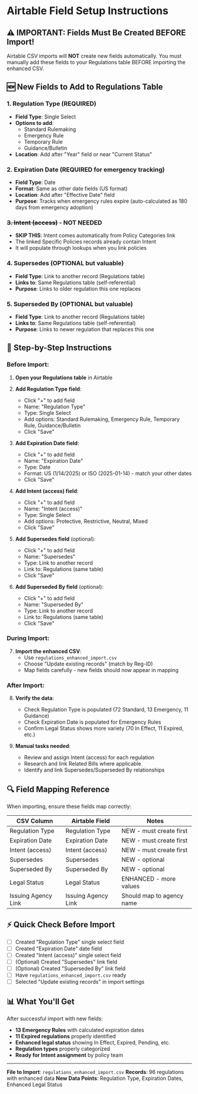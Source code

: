 # Airtable Field Setup Instructions

## ⚠️ IMPORTANT: Fields Must Be Created BEFORE Import!

Airtable CSV imports will **NOT** create new fields automatically. You must manually add these fields to your Regulations table BEFORE importing the enhanced CSV.

## 🆕 New Fields to Add to Regulations Table

### 1. **Regulation Type** (REQUIRED)
- **Field Type**: Single Select
- **Options to add**:
  - Standard Rulemaking
  - Emergency Rule
  - Temporary Rule
  - Guidance/Bulletin
- **Location**: Add after "Year" field or near "Current Status"

### 2. **Expiration Date** (REQUIRED for emergency tracking)
- **Field Type**: Date
- **Format**: Same as other date fields (US format)
- **Location**: Add after "Effective Date" field
- **Purpose**: Tracks when emergency rules expire (auto-calculated as 180 days from emergency adoption)

### ~~3. Intent (access)~~ - NOT NEEDED
- **SKIP THIS**: Intent comes automatically from Policy Categories link
- The linked Specific Policies records already contain Intent
- It will populate through lookups when you link policies

### 4. **Supersedes** (OPTIONAL but valuable)
- **Field Type**: Link to another record (Regulations table)
- **Links to**: Same Regulations table (self-referential)
- **Purpose**: Links to older regulation this one replaces

### 5. **Superseded By** (OPTIONAL but valuable)
- **Field Type**: Link to another record (Regulations table)
- **Links to**: Same Regulations table (self-referential)
- **Purpose**: Links to newer regulation that replaces this one

## 📝 Step-by-Step Instructions

### Before Import:

1. **Open your Regulations table** in Airtable

2. **Add Regulation Type field**:
   - Click "+" to add field
   - Name: "Regulation Type"
   - Type: Single Select
   - Add options: Standard Rulemaking, Emergency Rule, Temporary Rule, Guidance/Bulletin
   - Click "Save"

3. **Add Expiration Date field**:
   - Click "+" to add field
   - Name: "Expiration Date"
   - Type: Date
   - Format: US (1/14/2025) or ISO (2025-01-14) - match your other dates
   - Click "Save"

4. **Add Intent (access) field**:
   - Click "+" to add field
   - Name: "Intent (access)"
   - Type: Single Select
   - Add options: Protective, Restrictive, Neutral, Mixed
   - Click "Save"

5. **Add Supersedes field** (optional):
   - Click "+" to add field
   - Name: "Supersedes"
   - Type: Link to another record
   - Link to: Regulations (same table)
   - Click "Save"

6. **Add Superseded By field** (optional):
   - Click "+" to add field
   - Name: "Superseded By"
   - Type: Link to another record
   - Link to: Regulations (same table)
   - Click "Save"

### During Import:

7. **Import the enhanced CSV**:
   - Use `regulations_enhanced_import.csv`
   - Choose "Update existing records" (match by Reg-ID)
   - Map fields carefully - new fields should now appear in mapping

### After Import:

8. **Verify the data**:
   - Check Regulation Type is populated (72 Standard, 13 Emergency, 11 Guidance)
   - Check Expiration Date is populated for Emergency Rules
   - Confirm Legal Status shows more variety (70 In Effect, 11 Expired, etc.)

9. **Manual tasks needed**:
   - Review and assign Intent (access) for each regulation
   - Research and link Related Bills where applicable
   - Identify and link Supersedes/Superseded By relationships

## 🔍 Field Mapping Reference

When importing, ensure these fields map correctly:

| CSV Column | Airtable Field | Notes |
|------------|---------------|-------|
| Regulation Type | Regulation Type | NEW - must create first |
| Expiration Date | Expiration Date | NEW - must create first |
| Intent (access) | Intent (access) | NEW - must create first |
| Supersedes | Supersedes | NEW - optional |
| Superseded By | Superseded By | NEW - optional |
| Legal Status | Legal Status | ENHANCED - more values |
| Issuing Agency Link | Issuing Agency Link | Should map to agency name |

## ⚡ Quick Check Before Import

- [ ] Created "Regulation Type" single select field
- [ ] Created "Expiration Date" date field
- [ ] Created "Intent (access)" single select field
- [ ] (Optional) Created "Supersedes" link field
- [ ] (Optional) Created "Superseded By" link field
- [ ] Have `regulations_enhanced_import.csv` ready
- [ ] Selected "Update existing records" in import settings

## 📊 What You'll Get

After successful import with new fields:
- **13 Emergency Rules** with calculated expiration dates
- **11 Expired regulations** properly identified
- **Enhanced legal status** showing In Effect, Expired, Pending, etc.
- **Regulation types** properly categorized
- **Ready for Intent assignment** by policy team

---

**File to Import**: `regulations_enhanced_import.csv`
**Records**: 96 regulations with enhanced data
**New Data Points**: Regulation Type, Expiration Dates, Enhanced Legal Status